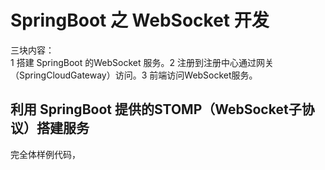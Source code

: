 # SpringBoot 之 WebSocket 开发

三块内容：  
1 搭建 SpringBoot 的WebSocket 服务。2 注册到注册中心通过网关（SpringCloudGateway）访问。3 前端访问WebSocket服务。

## 利用 SpringBoot 提供的STOMP（WebSocket子协议）搭建服务

完全体样例代码，